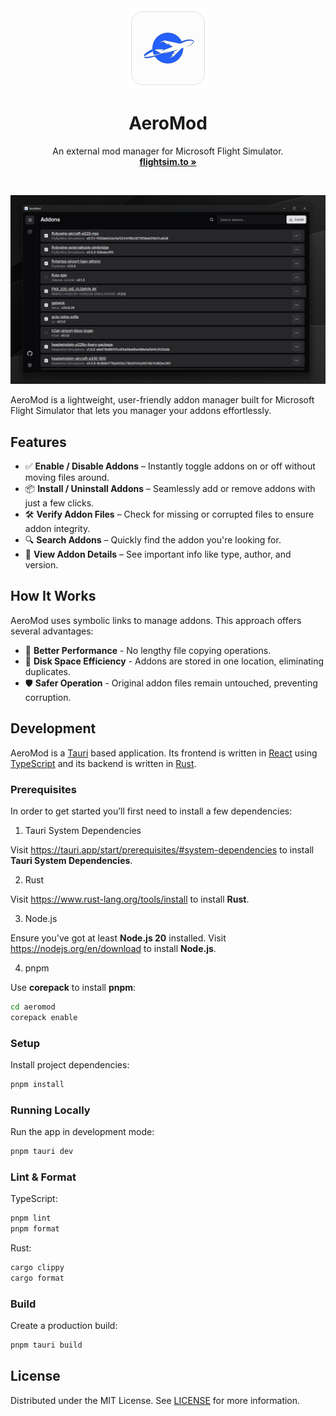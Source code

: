 <div align="center">
  <img align="center" width="128px" src="./src-tauri/icons/128x128@2x.png" />
  <h1 align="center"><b>AeroMod</b></h1>
  <p align="center">
		An external mod manager for Microsoft Flight Simulator.
    <br />
    <a href="https://flightsim.to/file/79373/aeromod"><strong>flightsim.to »</strong></a>
  </p>
</div>

<br/>

![App Screenshot](./.github/screenshot.png)

AeroMod is a lightweight, user-friendly addon manager built for
Microsoft Flight Simulator that lets you manager your addons effortlessly.

## Features

- ✅ **Enable / Disable Addons** – Instantly toggle addons on or off without moving files around.
- 📦 **Install / Uninstall Addons** – Seamlessly add or remove addons with just a few clicks.
- 🛠️ **Verify Addon Files** – Check for missing or corrupted files to ensure addon integrity.
- 🔍 **Search Addons** – Quickly find the addon you're looking for.
- 🧩 **View Addon Details** – See important info like type, author, and version.

## How It Works

AeroMod uses symbolic links to manage addons. This approach offers several advantages:

- 🚀 **Better Performance** - No lengthy file copying operations.
- 🍃 **Disk Space Efficiency** - Addons are stored in one location, eliminating duplicates.
- 🛡️ **Safer Operation** - Original addon files remain untouched, preventing corruption.

## Development

AeroMod is a [Tauri](https://tauri.app) based application. Its frontend
is written in [React](https://react.dev) using [TypeScript](https://www.typescriptlang.org)
and its backend is written in [Rust](https://www.rust-lang.org).

### Prerequisites

In order to get started you’ll first need to install a few dependencies:

1. Tauri System Dependencies

Visit https://tauri.app/start/prerequisites/#system-dependencies to install
**Tauri System Dependencies**.

2. Rust

Visit https://www.rust-lang.org/tools/install to install **Rust**.

3. Node.js

Ensure you've got at least **Node.js 20** installed. Visit https://nodejs.org/en/download
to install **Node.js**.

4. pnpm

Use **corepack** to install **pnpm**:

```sh
cd aeromod
corepack enable
```

### Setup

Install project dependencies:

```sh
pnpm install
```

### Running Locally

Run the app in development mode:

```sh
pnpm tauri dev
```

### Lint & Format

TypeScript:

```sh
pnpm lint
pnpm format
```

Rust:

```sh
cargo clippy
cargo format
```

### Build

Create a production build:

```sh
pnpm tauri build
```

## License

Distributed under the MIT License. See [LICENSE](LICENSE) for more information.
